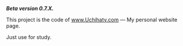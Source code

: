 ***Beta version 0.7.X.***

This project is the code of www.Uchihaty.com — My personal website page.

Just use for study.
